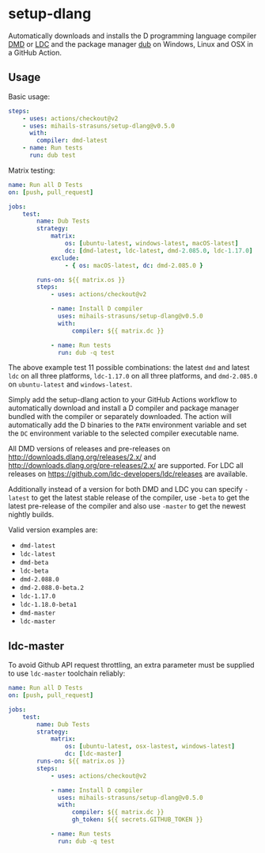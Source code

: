 # setup-dlang

Automatically downloads and installs the D programming language compiler [DMD](https://dlang.org) or [LDC](https://github.com/ldc-developers/ldc) and the package manager [dub](https://code.dlang.org) on Windows, Linux and OSX in a GitHub Action.

## Usage

Basic usage:
```yml
steps:
    - uses: actions/checkout@v2
    - uses: mihails-strasuns/setup-dlang@v0.5.0
      with:
        compiler: dmd-latest
    - name: Run tests
      run: dub test
```

Matrix testing:
```yml
name: Run all D Tests
on: [push, pull_request]

jobs:
    test:
        name: Dub Tests
        strategy:
            matrix:
                os: [ubuntu-latest, windows-latest, macOS-latest]
                dc: [dmd-latest, ldc-latest, dmd-2.085.0, ldc-1.17.0]
            exclude:
                - { os: macOS-latest, dc: dmd-2.085.0 }

        runs-on: ${{ matrix.os }}
        steps:
            - uses: actions/checkout@v2

            - name: Install D compiler
              uses: mihails-strasuns/setup-dlang@v0.5.0
              with:
                  compiler: ${{ matrix.dc }}

            - name: Run tests
              run: dub -q test
```
The above example test 11 possible combinations: the latest `dmd` and latest `ldc` on all three platforms,
`ldc-1.17.0` on all three platforms, and `dmd-2.085.0` on `ubuntu-latest` and `windows-latest`.

Simply add the setup-dlang action to your GitHub Actions workflow to automatically download and install a D compiler and package manager bundled with the compiler or separately downloaded. The action will automatically add the D binaries to the `PATH` environment variable and set the `DC` environment variable to the selected compiler executable name.

All DMD versions of releases and pre-releases on http://downloads.dlang.org/releases/2.x/ and http://downloads.dlang.org/pre-releases/2.x/ are supported. For LDC all releases on https://github.com/ldc-developers/ldc/releases are available.

Additionally instead of a version for both DMD and LDC you can specify `-latest` to get the latest stable release of the compiler, use `-beta` to get the latest pre-release of the compiler and also use `-master` to get the newest nightly builds.

Valid version examples are:
- `dmd-latest`
- `ldc-latest`
- `dmd-beta`
- `ldc-beta`
- `dmd-2.088.0`
- `dmd-2.088.0-beta.2`
- `ldc-1.17.0`
- `ldc-1.18.0-beta1`
- `dmd-master`
- `ldc-master`

## ldc-master

To avoid Github API request throttling, an extra parameter must be supplied to
use `ldc-master` toolchain reliably:

```yml
name: Run all D Tests
on: [push, pull_request]

jobs:
    test:
        name: Dub Tests
        strategy:
            matrix:
                os: [ubuntu-latest, osx-lastest, windows-latest]
                dc: [ldc-master]
        runs-on: ${{ matrix.os }}
        steps:
            - uses: actions/checkout@v2

            - name: Install D compiler
              uses: mihails-strasuns/setup-dlang@v0.5.0
              with:
                  compiler: ${{ matrix.dc }}
                  gh_token: ${{ secrets.GITHUB_TOKEN }}

            - name: Run tests
              run: dub -q test
```
